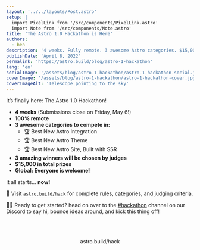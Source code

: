 ```yaml
---
layout: '../../layouts/Post.astro'
setup: |
  import PixelLink from '/src/components/PixelLink.astro'
  import Note from '/src/components/Note.astro'
title: 'The Astro 1.0 Hackathon is Here'
authors: 
  - ben
description: '4 weeks. Fully remote. 3 awesome Astro categories. $15,000 in prizes. What are you waiting for?'
publishDate: 'April 8, 2022'
permalink: 'https://astro.build/blog/astro-1-hackathon'
lang: 'en'
socialImage: '/assets/blog/astro-1-hackathon/astro-1-hackathon-social.jpg'
coverImage: '/assets/blog/astro-1-hackathon/astro-1-hackathon-cover.jpg'
coverImageAlt: 'Telescope pointing to the sky'
---
```


It’s finally here: The Astro 1.0 Hackathon! 

- **4 weeks** (Submissions close on Friday, May 6!)
- **100% remote**
- **3 awesome categories to compete in:** 
  - 🏆 Best New Astro Integration 
  - 🏆 Best New Astro Theme
  - 🏆 Best New Astro Site, Built with SSR
- **3 amazing winners will be chosen by judges**
- **$15,000 in total prizes**
- **Global: Everyone is welcome!**

It all starts... **now!**

🚀 Visit [`astro.build/hack`](https://astro.build/hack) for complete rules, categories, and judging criteria.

🏃‍♂️ Ready to get started? head on over to the [#hackathon](https://discord.gg/PPRn7Asd3q) channel on our Discord to say hi, bounce ideas around, and kick this thing off!

<div style="
    display: flex;
    justify-content: center;
    flex-direction: column;
    align-items: center;
    margin-top: 4rem;">
  <PixelLink href="https://astro.build/hack">astro.build/hack</PixelLink>
</div>

